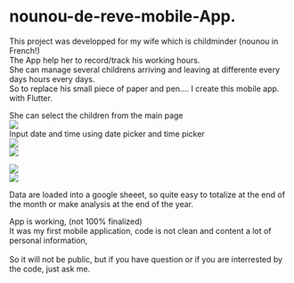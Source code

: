 # nounou-de-reve-mobile-App.
This project was developped for my wife which is childminder (nounou in French!) <br>
The App help her to record/track his working hours. <br>
She can manage several childrens arriving and leaving at differente every days hours every days.<br>
So to replace his small piece of paper and pen…. I create this mobile app. with Flutter.<br>

She can select the children from the main page<br>
<img src="./screenshots/img 01.JPG"> <br>
Input date and time using date picker and time picker <br>
<img src="./img 02.JPG">
<br>
<img src="./img 03.JPG">

<img src="./img 04.JPG">
<br>
<img src="./img 05.JPG">

Data are loaded into a google sheeet, so quite easy to totalize at the end of the month or make analysis at the end of the year.  

App is working, (not 100% finalized) <br>
It was my first mobile application, code is not clean and content a lot of personal information,<br>
<br>
So it will not be public, but if you have question or if you are interrested by the code, just ask me.

